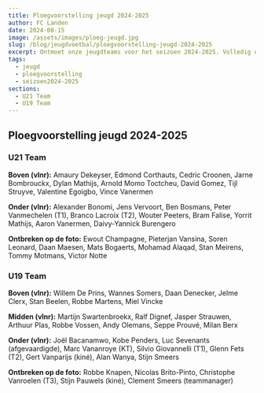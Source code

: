 ```yaml
---
title: Ploegvoorstelling jeugd 2024-2025
author: FC Landen
date: 2024-08-15
image: /assets/images/ploeg-jeugd.jpg
slug: /blog/jeugdvoetbal/ploegvoorstelling-jeugd-2024-2025
excerpt: Ontmoet onze jeugdteams voor het seizoen 2024-2025. Volledig overzicht van alle spelers, trainers en staf.
tags:
  - jeugd
  - ploegvoorstelling
  - seizoen2024-2025
sections:
  - U21 Team
  - U19 Team
---
```


## Ploegvoorstelling jeugd 2024-2025

### U21 Team

**Boven (vlnr):** Amaury Dekeyser, Edmond Corthauts, Cedric Croonen, Jarne Bombrouckx, Dylan Mathijs, Arnold Momo Toctcheu, David Gomez, Tijl Struyve, Valentine Egoigbo, Vince Vanermen

**Onder (vlnr):** Alexander Bonomi, Jens Vervoort, Ben Bosmans, Peter Vanmechelen (T1), Branco Lacroix (T2), Wouter Peeters, Bram Falise, Yorrit Mathijs, Aaron Vanermen, Daivy-Yannick Burengero

**Ontbreken op de foto:** Ewout Champagne, Pieterjan Vansina, Soren Leonard, Daan Maesen, Mats Bogaerts, Mohamad Alaqad, Stan Meirens, Tommy Motmans, Victor Notte

### U19 Team

**Boven (vlnr):** Willem De Prins, Wannes Somers, Daan Denecker, Jelme Clerx, Stan Beelen, Robbe Martens, Miel Vincke

**Midden (vlnr):** Martijn Swartenbroekx, Ralf Dignef, Jasper Strauwen, Arthuur Plas, Robbe Vossen, Andy Olemans, Seppe Prouvé, Milan Berx

**Onder (vlnr):** Joël Bacanamwo, Kobe Penders, Luc Sevenants (afgevaardigde), Marc Vananroye (KT), Silvio Giovannelli (T1), Glenn Fets (T2), Gert Vanparijs (kiné), Alan Wanya, Stijn Smeers

**Ontbreken op de foto:** Robbe Knapen, Nicolas Brito-Pinto, Christophe Vanroelen (T3), Stijn Pauwels (kiné), Clement Smeers (teammanager)
